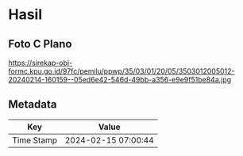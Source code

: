 # Hasil

## Foto C Plano

https://sirekap-obj-formc.kpu.go.id/97fc/pemilu/ppwp/35/03/01/20/05/3503012005012-20240214-160159--05ed6e42-546d-49bb-a356-e9e9f51be84a.jpg


## Metadata

| Key        | Value               |
| ---------- | ------------------- |
| Time Stamp | 2024-02-15 07:00:44 |




